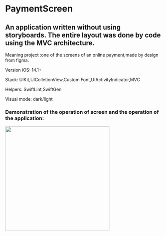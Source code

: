 # PaymentScreen

## An application written without using storyboards. The entire layout was done by code using the MVC architecture.

Meaning project :one of the screens of an online payment,made by design from figma.

Version iOS: 14.1+

Stack: UIKit,UIColletionView,Custom Font,UIActivityIndicator,MVC

Helpers: SwiftLint,SwiftGen

Visual mode: dark/light

### Demonstration of the operation of screen and the operation of the application:

<img width="334" src="https://user-images.githubusercontent.com/110721351/217501506-8bd13acd-0429-4548-891f-df2ee0b0458d.gif">
